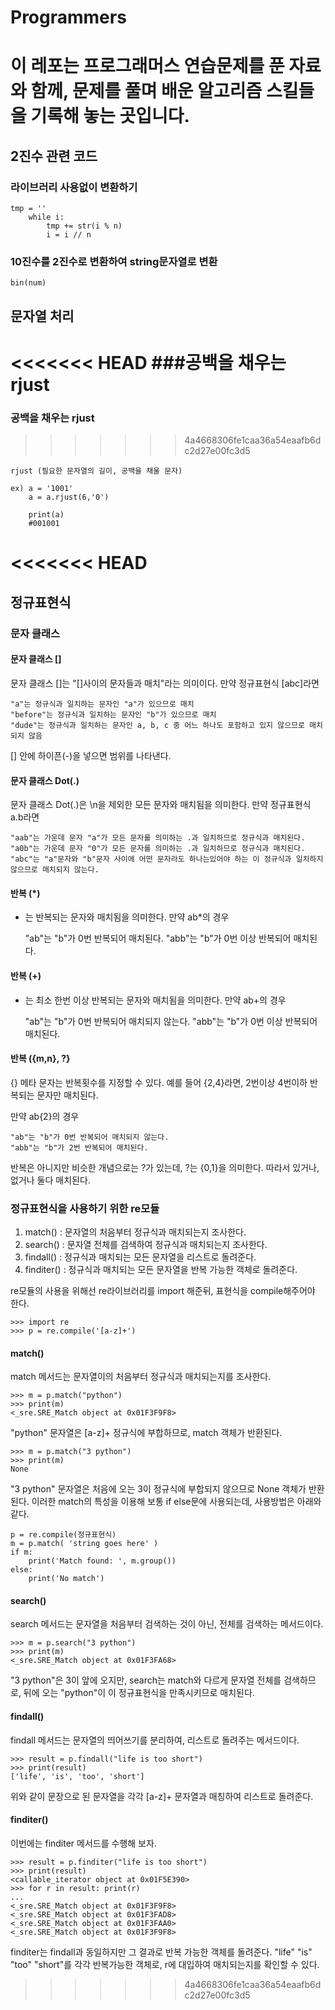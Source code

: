 
# Programmers
이 레포는 프로그래머스 연습문제를 푼 자료와 함께, 문제를 풀며 배운 알고리즘 스킬들을 기록해 놓는 곳입니다.
======

## 2진수 관련 코드

### 라이브러리 사용없이 변환하기
```
tmp = ''
    while i:
        tmp += str(i % n)
        i = i // n

```

### 10진수를 2진수로 변환하여 string문자열로 변환
```
bin(num) 

```

## 문자열 처리

<<<<<<< HEAD
###공백을 채우는 rjust
=======
### 공백을 채우는 rjust
>>>>>>> 4a4668306fe1caa36a54eaafb6dc2d27e00fc3d5

```
rjust (필요한 문자열의 길이, 공백을 채울 문자)

ex) a = '1001'
    a = a.rjust(6,'0')
    
    print(a)
    #001001
```
<<<<<<< HEAD
=======

## 정규표현식
### 문자 클래스
#### 문자 클래스 []
문자 클래스 []는 "[]사이의 문자들과 매치"라는 의미이다.
만약 정규표현식 [abc]라면 

    "a"는 정규식과 일치하는 문자인 "a"가 있으므로 매치
    "before"는 정규식과 일치하는 문자인 "b"가 있으므로 매치
    "dude"는 정규식과 일치하는 문자인 a, b, c 중 어느 하나도 포함하고 있지 않으므로 매치되지 않음

[] 안에 하이픈(-)을 넣으면 범위를 나타낸다.


#### 문자 클래스 Dot(.)
문자 클래스 Dot(.)은 \n을 제외한 모든 문자와 매치됨을 의미한다.
만약 정규표현식 a.b라면

    "aab"는 가운데 문자 "a"가 모든 문자를 의미하는 .과 일치하므로 정규식과 매치된다.
    "a0b"는 가운데 문자 "0"가 모든 문자를 의미하는 .과 일치하므로 정규식과 매치된다.
    "abc"는 "a"문자와 "b"문자 사이에 어떤 문자라도 하나는있어야 하는 이 정규식과 일치하지 않으므로 매치되지 않는다.

 
 #### 반복 (*)
 * 는 반복되는 문자와 매치됨을 의미한다.
 만약 ab*의 경우
 
    "ab"는 "b"가 0번 반복되어 매치된다.
    "abb"는 "b"가 0번 이상 반복되어 매치된다.
    
#### 반복 (+)
+ 는 최소 한번 이상 반복되는 문자와 매치됨을 의미한다.
 만약 ab+의 경우
 
    "ab"는 "b"가 0번 반복되어 매치되지 않는다.
    "abb"는 "b"가 0번 이상 반복되어 매치된다.

#### 반복 ({m,n}, ?}
{} 메타 문자는 반복횟수를 지정할 수 있다. 예를 들어 {2,4}라면, 2번이상 4번이하 반복되는 문자만 매치된다.

 만약 ab{2}의 경우
 
    "ab"는 "b"가 0번 반복되어 매치되지 않는다.
    "abb"는 "b"가 2번 반복되어 매치된다.
    
 반복은 아니지만 비슷한 개념으로는 ?가 있는데, ?는 {0,1}을 의미한다.
 따라서 있거나, 없거나 둘다 매치된다.
 
 ### 정규표현식을 사용하기 위한 re모듈
 1. match() : 문자열의 처음부터 정규식과 매치되는지 조사한다.
 2. search() : 문자열 전체를 검색하여 정규식과 매치되는지 조사한다.
 3. findall() : 정규식과 매치되는 모든 문자열을 리스트로 돌려준다.
 4. finditer() : 정규식과 매치되는 모든 문자열을 반복 가능한 객체로 돌려준다.
 
 re모듈의 사용을 위해선 re라이브러리를 import 해준뒤, 표현식을 compile해주어야 한다.
 
```
>>> import re
>>> p = re.compile('[a-z]+')
```
 
 #### match()
 match 메서드는 문자열이의 처음부터 정규식과 매치되는지를 조사한다.
 ```
>>> m = p.match("python")
>>> print(m)
<_sre.SRE_Match object at 0x01F3F9F8>
```

"python" 문자열은 [a-z]+ 정규식에 부합하므로, match 객체가 반환된다.

```
>>> m = p.match("3 python")
>>> print(m)
None
```

"3 python" 문자열은 처음에 오는 3이 정규식에 부합되지 않으므로 None 객체가 반환된다.
이러한 match의 특성을 이용해 보통 if else문에 사용되는데, 사용방법은 아래와 같다.

```
p = re.compile(정규표현식)
m = p.match( 'string goes here' )
if m:
    print('Match found: ', m.group())
else:
    print('No match')
```

#### search()
search 메서드는 문자열을 처음부터 검색하는 것이 아닌, 전체를 검색하는 메서드이다.

```
>>> m = p.search("3 python")
>>> print(m)
<_sre.SRE_Match object at 0x01F3FA68>
```

"3 python"은 3이 앞에 오지만, search는 match와 다르게 문자열 전체를 검색하므로,
뒤에 오는 "python"이 이 정규표현식을 만족시키므로 매치된다.

#### findall()
findall 메서드는 문자열의 띄어쓰기를 분리하여, 리스트로 돌려주는 메서드이다.

```
>>> result = p.findall("life is too short")
>>> print(result)
['life', 'is', 'too', 'short']
```

위와 같이 문장으로 된 문자열을 각각 [a-z]+ 문자열과 매칭하여 리스트로 돌려준다.

#### finditer()
이번에는 finditer 메서드를 수행해 보자.

```
>>> result = p.finditer("life is too short")
>>> print(result)
<callable_iterator object at 0x01F5E390>
>>> for r in result: print(r)
...
<_sre.SRE_Match object at 0x01F3F9F8>
<_sre.SRE_Match object at 0x01F3FAD8>
<_sre.SRE_Match object at 0x01F3FAA0>
<_sre.SRE_Match object at 0x01F3F9F8>
```
finditer는 findall과 동일하지만 그 결과로 반복 가능한 객체를 돌려준다.
"life" "is" "too" "short"를 각각 반복가능한 객체로, r에 대입하여 매치되는지를 확인할 수 있다.
>>>>>>> 4a4668306fe1caa36a54eaafb6dc2d27e00fc3d5

